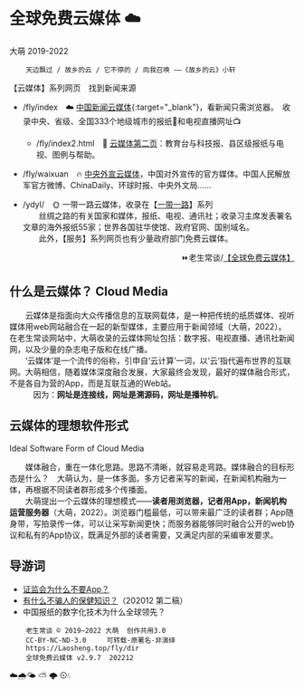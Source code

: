 全球免费云媒体 ☁️
================
大萌	2019-2022
<meta property="og:type" content="website" />
<meta property="og:site_name" content="老生常谈" />
<meta property="og:url" content="https://Laosheng.top/fly/dir" />

		天边飘过 / 故乡的云 / 它不停的 / 向我召唤 ——《故乡的云》小轩

【云媒体】系列网页　找到新闻来源  

  + /fly/index　☁️ [中国新闻云媒体](.){:target="_blank"}，看新闻只需浏览器。　收录中央、省级、全国333个地级城市的报纸📰和电视直播网址📺
    - /fly/index2.html　📜️ [云媒体第二页](index2.html)：教育台与科技报、县区级报纸与电视、图例与帮助。

  + /fly/waixuan　🔥 [中央外宣云媒体](waixuan )，中国对外宣传的官方媒体。中国人民解放军官方微博、ChinaDaily、环球时报、中央外文局……

  + /ydyl/　🌞 一带一路云媒体，收录在【[一带一路](../ydyl/dir)】系列  
　　丝绸之路的有关国家和媒体，报纸、电视、通讯社；收录习主席发表署名文章的海外报纸55家；世界各国驻华使馆、政府官网、国别域名。  
　　此外，【服务】系列网页也有少量政府部门免费云媒体。

<div align="right">
⏩老生常谈/<a href="https://Laosheng.top/fly" target="_top">【全球免费云媒体】</a>
</div>

什么是云媒体？ Cloud Media
-------------------------
　　云媒体是指面向大众传播信息的互联网载体，是一种把传统的纸质媒体、视听媒体用web网站融合在一起的新型媒体，主要应用于新闻领域（大萌，2022）。 在老生常谈网站中，大萌收录的云媒体网址包括：数字报、电视直播、通讯社新闻网，以及少量的杂志电子版和在线广播。  
　　‘云媒体’是一个流传的俗称，引申自‘云计算’一词，以‘云’指代遍布世界的互联网。大萌相信，随着媒体深度融合发展，大家最终会发现，最好的媒体融合形式，不是各自为营的App，而是互联互通的Web站。  
　　　因为：<b>网址是连接线，网址是溯源码，网址是播种机</b>。


云媒体的理想软件形式
--------------------
Ideal Software Form of Cloud Media

　　媒体融合，重在一体化思路。思路不清晰，就容易走弯路。媒体融合的目标形态是什么？　大萌认为，是一体多面。多方记者采写的新闻，在新闻机构融为一体，再根据不同读者群形成多个传播面。  
　　大萌提出一个云媒体的理想模式——<b>读者用浏览器，记者用App，新闻机构运营服务器</b>（大萌，2022）。浏览器门槛最低，可以带来最广泛的读者群；App随身带，写拍录传一体，可以让采写新闻更快；而服务器能够同时融合公开的web协议和私有的App协议，既满足外部的读者需要，又满足内部的采编审发要求。


导游词
------

+ [证监会为什么不要App？](c/8-证券信息披露的法定媒体.txt)
+ [有什么不骗人的保健知识？](../c/6-权威的医疗保健类报纸.txt)（202012 第二稿）
+ 中国报纸的数字化技术为什么全球领先？


```
	老生常谈 © 2019~2022 大萌  创作共用3.0
	CC-BY-NC-ND-3.0 	可转载-原署名-非演绎
	https://Laosheng.top/fly/dir
	全球免费云媒体 v2.9.7	202212
```

<!-- Global site tag (gtag.js) - Google Analytics -->
<script async src="https://www.googletagmanager.com/gtag/js?id=UA-179794713-1"></script>
<script>  window.dataLayer = window.dataLayer || [];
  function gtag(){dataLayer.push(arguments);}
  gtag('js', new Date());  gtag('config', 'UA-179794713-1');
</script>
☁️🌧️🌤 ⛅ 🌩 ⊙💧
